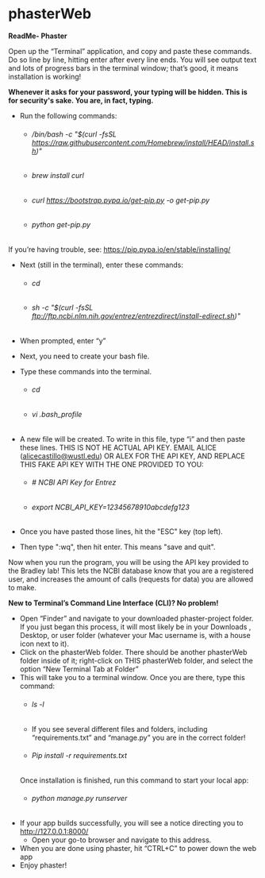 # phasterWeb

**ReadMe- Phaster**

Open up the “Terminal” application, and copy and paste these commands. Do so line by line, hitting enter after every line ends.
You will see output text and lots of progress bars in the terminal window; that’s good, it means installation is working!

**Whenever it asks for your password, your typing will be hidden. This is for security's sake. You are, in fact, typing.**

- Run the following commands:
    - ###### /bin/bash -c "$(curl -fsSL https://raw.githubusercontent.com/Homebrew/install/HEAD/install.sh)"
    - ###### brew install curl
    - ###### curl https://bootstrap.pypa.io/get-pip.py -o get-pip.py
    - ###### python get-pip.py

If you’re having trouble, see: https://pip.pypa.io/en/stable/installing/


- Next (still in the terminal), enter these commands:
    - ###### cd
    - ###### sh -c "$(curl -fsSL ftp://ftp.ncbi.nlm.nih.gov/entrez/entrezdirect/install-edirect.sh)"
- When prompted, enter “y”

- Next, you need to create your bash file.
- Type these commands into the terminal.
    - ###### cd
    - ###### vi .bash_profile

- A new file will be created. To write in this file, type “i” and then paste these lines. THIS IS NOT HE ACTUAL API KEY. EMAIL ALICE (alicecastillo@wustl.edu) OR ALEX FOR THE API KEY, AND REPLACE THIS FAKE API KEY WITH THE ONE PROVIDED TO YOU:
    - ###### # NCBI API Key for Entrez
    - ###### export NCBI_API_KEY=12345678910abcdefg123
- Once you have pasted those lines, hit the "ESC" key (top left).
- Then type ":wq", then hit enter. This means "save and quit".

Now when you run the program, you will be using the API key provided to the Bradley lab! This lets the NCBI database know that you are a registered user, and increases the amount of calls (requests for data) you are allowed to make.


**New to Terminal’s Command Line Interface (CLI)? No problem!**

- Open “Finder” and navigate to your downloaded phaster-project folder.  If you just began this process, it will most likely be in your Downloads , Desktop, or user folder (whatever your Mac username is, with a house icon next to it). 
- Click on the phasterWeb folder. There should be another phasterWeb folder inside of it; right-click on THIS phasterWeb folder, and select the option “New Terminal Tab at Folder”
- This will take you to a terminal window. Once you are there, type this command:
    - ###### ls -l
    - If you see several different files and folders, including “requirements.txt” and “manage.py” you are in the correct folder!
    - ###### Pip install -r requirements.txt
    Once installation is finished, run this command to start your local app:
    - ###### python manage.py runserver
- If your app builds successfully, you will see a notice directing you to http://127.0.0.1:8000/
    - Open your go-to browser and navigate to this address. 
- When you are done using phaster, hit “CTRL+C” to power down the web app
- Enjoy phaster!
